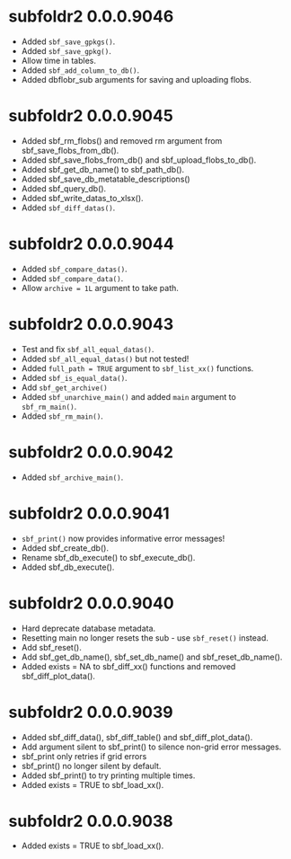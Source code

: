 <!-- NEWS.md is maintained by https://cynkra.github.io/fledge, do not edit -->

# subfoldr2 0.0.0.9046

- Added `sbf_save_gpkgs()`.
- Added `sbf_save_gpkg()`.
- Allow time in tables.
- Added `sbf_add_column_to_db()`.
- Added dbflobr_sub arguments for saving and uploading flobs.


# subfoldr2 0.0.0.9045

- Added sbf_rm_flobs() and removed rm argument from sbf_save_flobs_from_db().
- Added sbf_save_flobs_from_db() and sbf_upload_flobs_to_db().
- Added sbf_get_db_name() to sbf_path_db().
- Added sbf_save_db_metatable_descriptions()
- Added sbf_query_db().
- Added sbf_write_datas_to_xlsx().
- Added `sbf_diff_datas()`.


# subfoldr2 0.0.0.9044

- Added `sbf_compare_datas()`.
- Added `sbf_compare_data()`.
- Allow `archive = 1L` argument to take path.


# subfoldr2 0.0.0.9043

- Test and fix `sbf_all_equal_datas()`.
- Added `sbf_all_equal_datas()` but not tested!
- Added `full_path = TRUE` argument to `sbf_list_xx()` functions.
- Added `sbf_is_equal_data()`.
- Add `sbf_get_archive()`
- Added `sbf_unarchive_main()` and added `main` argument to `sbf_rm_main()`.
- Added `sbf_rm_main()`.


# subfoldr2 0.0.0.9042

- Added `sbf_archive_main()`.


# subfoldr2 0.0.0.9041

- `sbf_print()` now provides informative error messages!
- Added sbf_create_db().
- Rename sbf_db_execute() to sbf_execute_db().
- Added sbf_db_execute().


# subfoldr2 0.0.0.9040

- Hard deprecate database metadata.
- Resetting main no longer resets the sub - use `sbf_reset()` instead.
- Add sbf_reset().
- Add sbf_get_db_name(), sbf_set_db_name() and sbf_reset_db_name().
- Added exists = NA to sbf_diff_xx() functions and removed sbf_diff_plot_data().


# subfoldr2 0.0.0.9039

- Added sbf_diff_data(), sbf_diff_table() and sbf_diff_plot_data().
- Add argument silent to sbf_print() to silence non-grid error messages.
- sbf_print only retries if grid errors
- sbf_print() no longer silent by default.
- Added sbf_print() to try printing multiple times.
- Added exists = TRUE to sbf_load_xx().


# subfoldr2 0.0.0.9038

- Added exists = TRUE to sbf_load_xx().


